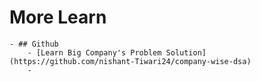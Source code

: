 # More Learn
	- ## Github
		- [Learn Big Company's Problem Solution](https://github.com/nishant-Tiwari24/company-wise-dsa)
		-